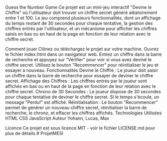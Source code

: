 Guess the Number Game
Ce projet est un mini-jeu interactif "Devine le Chiffre" où l'utilisateur doit trouver un chiffre secret généré aléatoirement entre 1 et 100. Le jeu comprend plusieurs fonctionnalités, dont un affichage du temps restant de 30 secondes pour chaque tentative, la gestion des chiffres entrés par l'utilisateur, et un mécanisme pour afficher les chiffres saisis en bas ou en haut de la page en fonction de leur relation avec le chiffre secret.

Comment jouer
Clônez ou téléchargez le projet sur votre machine.
Ouvrez le fichier index.html dans un navigateur web.
Entrez un chiffre dans la barre de recherche et appuyez sur "Vérifier" pour voir si vous avez deviné le chiffre secret.
Utilisez le bouton "Recommencer" pour réinitialiser le jeu et essayer à nouveau.
Fonctionnalités
Devine le Chiffre : Le joueur doit saisir un chiffre dans la barre de recherche pour essayer de deviner le chiffre secret.
Affichage des Chiffres : Les chiffres entrés par le joueur sont affichés en bas ou en haut de la page en fonction de leur relation avec le chiffre secret.
Chrono de 30 Secondes : Le joueur dispose de 30 secondes pour chaque tentative de deviner le chiffre secret. Si le temps s'écoule, un message "Perdu!" est affiché.
Réinitialisation : Le bouton "Recommencer" permet de générer un nouveau chiffre secret, réinitialiser la barre de recherche, le chrono, et effacer les chiffres affichés.
Technologies Utilisées
HTML
CSS
JavaScript
Auteur
Yohann, Lucas, Max

Licence
Ce projet est sous licence MIT - voir le fichier LICENSE.md pour plus de détails.# ProjetMESI
